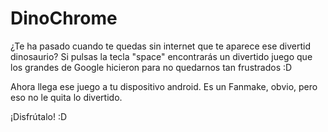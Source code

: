 DinoChrome
==========

¿Te ha pasado cuando te quedas sin internet que te aparece ese divertid dinosaurio?
Si pulsas la tecla "space" encontrarás un divertido juego que los grandes de Google hicieron para no quedarnos tan frustrados :D

Ahora llega ese juego a tu dispositivo android. Es un Fanmake, obvio, pero eso no le quita lo divertido.

¡Disfrútalo! :D
